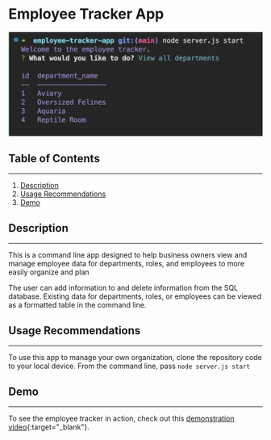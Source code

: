 # Employee Tracker App

![A screenshot of the app's welcome screen with "View all departments" selected. The app has displayed a 2-column table with id and department name.](./assets/images/opening-screenshot.png)

## Table of Contents

---

1. [Description](#description)
1. [Usage Recommendations](#usage-recommendations)
1. [Demo](#demo)

## Description

---

This is a command line app designed to help business owners view and manage employee data for departments, roles, and employees to more easily organize and plan

The user can add information to and delete information from the SQL database. Existing data for departments, roles, or employees can be viewed as a formatted table in the command line.

## Usage Recommendations

---

To use this app to manage your own organization, clone the repository code to your local device. From the command line, pass `node server.js start`

## Demo

---

To see the employee tracker in action, check out this
[demonstration video](https://watch.screencastify.com/v/IIiLumMhl7kYC7Hjg83M){:target="\_blank"}.
